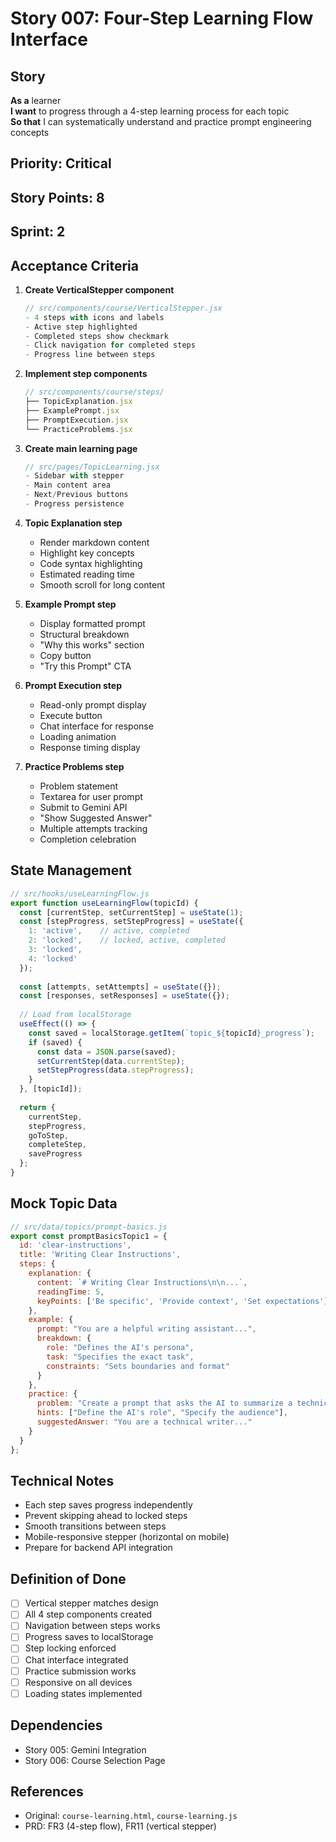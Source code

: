 # Story 007: Four-Step Learning Flow Interface

## Story
**As a** learner  
**I want** to progress through a 4-step learning process for each topic  
**So that** I can systematically understand and practice prompt engineering concepts

## Priority: Critical
## Story Points: 8
## Sprint: 2

## Acceptance Criteria

1. **Create VerticalStepper component**
   ```jsx
   // src/components/course/VerticalStepper.jsx
   - 4 steps with icons and labels
   - Active step highlighted
   - Completed steps show checkmark
   - Click navigation for completed steps
   - Progress line between steps
   ```

2. **Implement step components**
   ```jsx
   // src/components/course/steps/
   ├── TopicExplanation.jsx
   ├── ExamplePrompt.jsx
   ├── PromptExecution.jsx
   └── PracticeProblems.jsx
   ```

3. **Create main learning page**
   ```jsx
   // src/pages/TopicLearning.jsx
   - Sidebar with stepper
   - Main content area
   - Next/Previous buttons
   - Progress persistence
   ```

4. **Topic Explanation step**
   - Render markdown content
   - Highlight key concepts
   - Code syntax highlighting
   - Estimated reading time
   - Smooth scroll for long content

5. **Example Prompt step**
   - Display formatted prompt
   - Structural breakdown
   - "Why this works" section
   - Copy button
   - "Try this Prompt" CTA

6. **Prompt Execution step**
   - Read-only prompt display
   - Execute button
   - Chat interface for response
   - Loading animation
   - Response timing display

7. **Practice Problems step**
   - Problem statement
   - Textarea for user prompt
   - Submit to Gemini API
   - "Show Suggested Answer"
   - Multiple attempts tracking
   - Completion celebration

## State Management

```javascript
// src/hooks/useLearningFlow.js
export function useLearningFlow(topicId) {
  const [currentStep, setCurrentStep] = useState(1);
  const [stepProgress, setStepProgress] = useState({
    1: 'active',    // active, completed
    2: 'locked',    // locked, active, completed
    3: 'locked',
    4: 'locked'
  });
  
  const [attempts, setAttempts] = useState({});
  const [responses, setResponses] = useState({});
  
  // Load from localStorage
  useEffect(() => {
    const saved = localStorage.getItem(`topic_${topicId}_progress`);
    if (saved) {
      const data = JSON.parse(saved);
      setCurrentStep(data.currentStep);
      setStepProgress(data.stepProgress);
    }
  }, [topicId]);
  
  return {
    currentStep,
    stepProgress,
    goToStep,
    completeStep,
    saveProgress
  };
}
```

## Mock Topic Data

```javascript
// src/data/topics/prompt-basics.js
export const promptBasicsTopic1 = {
  id: 'clear-instructions',
  title: 'Writing Clear Instructions',
  steps: {
    explanation: {
      content: `# Writing Clear Instructions\n\n...`,
      readingTime: 5,
      keyPoints: ['Be specific', 'Provide context', 'Set expectations']
    },
    example: {
      prompt: "You are a helpful writing assistant...",
      breakdown: {
        role: "Defines the AI's persona",
        task: "Specifies the exact task",
        constraints: "Sets boundaries and format"
      }
    },
    practice: {
      problem: "Create a prompt that asks the AI to summarize a technical article for a non-technical audience",
      hints: ["Define the AI's role", "Specify the audience"],
      suggestedAnswer: "You are a technical writer..."
    }
  }
};
```

## Technical Notes

- Each step saves progress independently
- Prevent skipping ahead to locked steps
- Smooth transitions between steps
- Mobile-responsive stepper (horizontal on mobile)
- Prepare for backend API integration

## Definition of Done

- [ ] Vertical stepper matches design
- [ ] All 4 step components created
- [ ] Navigation between steps works
- [ ] Progress saves to localStorage
- [ ] Step locking enforced
- [ ] Chat interface integrated
- [ ] Practice submission works
- [ ] Responsive on all devices
- [ ] Loading states implemented

## Dependencies
- Story 005: Gemini Integration
- Story 006: Course Selection Page

## References
- Original: `course-learning.html`, `course-learning.js`
- PRD: FR3 (4-step flow), FR11 (vertical stepper)